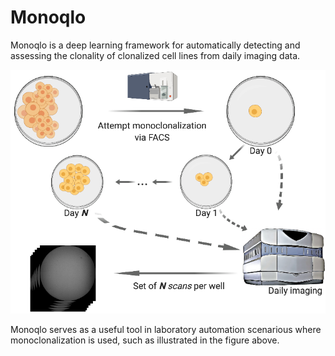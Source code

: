# Monoqlo
Monoqlo is a deep learning framework for automatically detecting and assessing the clonality of clonalized cell lines from daily imaging data. 



![Data generation](data_generation.png)

Monoqlo serves as a useful tool in laboratory automation scenarious where monoclonalization is used, such as illustrated in the figure above.


